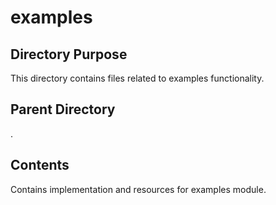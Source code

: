 # examples

## Directory Purpose
This directory contains files related to examples functionality.

## Parent Directory
.

## Contents
Contains implementation and resources for examples module.
